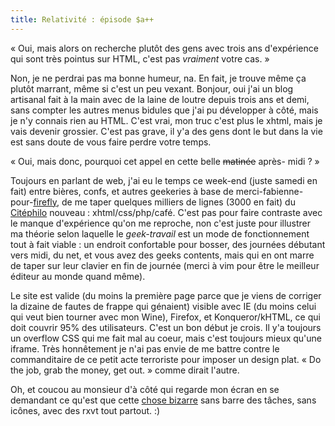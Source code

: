 ```yaml
---
title: Relativité : épisode $a++
---
```


« Oui, mais alors on recherche plutôt des gens avec trois ans d'expérience qui
sont très pointus sur HTML, c'est pas _vraiment_ votre cas. »

Non, je ne perdrai pas ma bonne humeur, na. En fait, je trouve même ça plutôt
marrant, même si c'est un peu vexant. Bonjour, oui j'ai un blog artisanal fait
à la main avec de la laine de loutre depuis trois ans et demi, sans compter
les autres menus bidules que j'ai pu développer à côté, mais je n'y connais
rien au HTML. C'est vrai, mon truc c'est plus le xhtml, mais je vais devenir
grossier. C'est pas grave, il y'a des gens dont le but dans la vie est sans
doute de vous faire perdre votre temps.

« Oui, mais donc, pourquoi cet appel en cette belle <del>matinée</del> après-
midi ? »

Toujours en parlant de web, j'ai eu le temps ce week-end (juste samedi en
fait) entre bières, confs, et autres geekeries à base de merci-fabienne-
pour-[firefly](http://www.fireflyfans.net/), de me taper quelques milliers de
lignes (3000 en fait) du [Citéphilo](http://www.citephilo.org) nouveau :
xhtml/css/php/café. C'est pas pour faire contraste avec le manque d'expérience
qu'on me reproche, non c'est juste pour illustrer ma théorie selon laquelle le
_geek-travail_ est un mode de fonctionnement tout à fait viable : un endroit
confortable pour bosser, des journées débutant vers midi, du net, et vous avez
des geeks contents, mais qui en ont marre de taper sur leur clavier en fin de
journée (merci à vim pour être le meilleur éditeur au monde quand même).

Le site est valide (du moins la première page parce que je viens de corriger
la dizaine de fautes de frappe qui génaient) visible avec IE (du moins celui
qui veut bien tourner avec mon Wine), Firefox, et Konqueror/kHTML, ce qui doit
couvrir 95% des utilisateurs. C'est un bon début je crois. Il y'a toujours un
overflow CSS qui me fait mal au coeur, mais c'est toujours mieux qu'une
iframe. Très honnêtement je n'ai pas envie de me battre contre le
commanditaire de ce petit acte terroriste pour imposer un design plat. « Do
the job, grab the money, get out. » comme dirait l'autre.

Oh, et coucou au monsieur d'à côté qui regarde mon écran en se demandant ce
qu'est que cette [chose bizarre](http://modeemi.cs.tut.fi/~tuomov/ion/) sans
barre des tâches, sans icônes, avec des rxvt tout partout. :)

